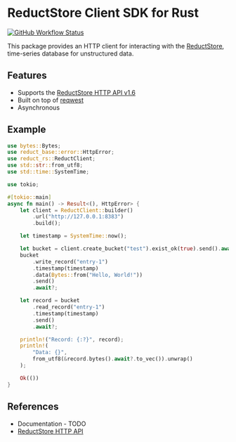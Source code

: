# ReductStore Client SDK for Rust

[![GitHub Workflow Status](https://img.shields.io/github/actions/workflow/status/reductstore/reduct-rs/ci.yml?branch=main)](https://github.com/reductstore/reduct-rs/actions)

This package provides an HTTP client for interacting with the [ReductStore](https://www.reduct.store), time-series
database for unstructured data.

## Features

* Supports the [ReductStore HTTP API v1.6](https://docs.reduct.store/http-api)
* Built on top of [reqwest](https://github.com/seanmonstar/reqwest)
* Asynchronous

## Example

```rust
use bytes::Bytes;
use reduct_base::error::HttpError;
use reduct_rs::ReductClient;
use std::str::from_utf8;
use std::time::SystemTime;

use tokio;

#[tokio::main]
async fn main() -> Result<(), HttpError> {
    let client = ReductClient::builder()
        .url("http://127.0.0.1:8383")
        .build();

    let timestamp = SystemTime::now();

    let bucket = client.create_bucket("test").exist_ok(true).send().await?;
    bucket
        .write_record("entry-1")
        .timestamp(timestamp)
        .data(Bytes::from("Hello, World!"))
        .send()
        .await?;

    let record = bucket
        .read_record("entry-1")
        .timestamp(timestamp)
        .send()
        .await?;

    println!("Record: {:?}", record);
    println!(
        "Data: {}",
        from_utf8(&record.bytes().await?.to_vec()).unwrap()
    );

    Ok(())
}
```

## References

* Documentation - TODO
* [ReductStore HTTP API](https://docs.reduct.store/http-api)
